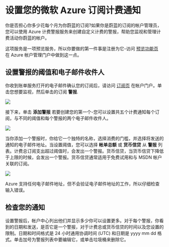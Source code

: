 <properties 
	pageTitle="Set up billing alerts for your Microsoft Azure subscriptions" 
	description="Describes how you can set up alerts on your Azure bill so you can avoid billing surprises." 
	services="" 
	documentationCenter="" 
	authors="vikdesai" 
	manager="msmbaldwin" 
	editor=""/>

<tags 
	ms.service="multiple" 
	ms.workload="multiple" 
	ms.tgt_pltfrm="na" 
	ms.devlang="na" 
	ms.topic="article" 
	ms.date="06/01/2015" 
	ms.author="vikdesai"/>

# 设置您的微软 Azure 订阅计费通知

你是否担心你多少花每个月为你蔚蓝的订阅?如果你是蔚蓝的订阅的帐户管理员，您可以使用 Azure 计费警报服务来创建自定义计费的警报，帮助您监视和管理计费活动你蔚蓝的帐户。

这项服务是一项预览服务，所以你要做的第一件事是注册为它-访问 <a href="https://account.windowsazure.com/PreviewFeatures">预览功能页 </a> 在 Azure 帐户管理门户中做到这一点。

## 设置警报的阈值和电子邮件收件人

你收到账单服务打开的电子邮件确认您的订阅后，请访问 <a href="https://account.windowsazure.com/Subscriptions">订阅页</a> 在帐户门户。单击您想要监视，然后单击的订阅 **警报**.

![][Image1]

接下来，单击 **添加警报** 若要创建您的第一个-您可以设置共五个计费通知每个订阅，与不同的阈值和每个警报的两个电子邮件收件人。

![][Image2]

当你添加一个警报时，你给它一个独特的名称，选择消费的门槛，并选择将发送的通知的电子邮件地址。当设置阈值，您可以选择 **帐单总额** 或 **货币信贷** 从 **警报** 列表。计费总订阅支出超过阈值时，会发出一个警报。货币信贷，当货币信贷下降低于上限的时候，会发出一个警报。货币信贷通常适用于免费试用和与 MSDN 帐户关联的订阅。

![][Image3]

Azure 支持任何电子邮件地址，但不会验证电子邮件地址的工作，所以仔细检查输入错误。

## 检查您的通知

设置警报后，帐户中心列出他们并显示多少你可以设置更多。对于每个警报，你看到的日期和发送，是否它是一个警报，对于计费总或货币信贷的时间以及您设置的限制。日期和时间格式是 24 小时通用协调时间 (UTC) 和日期是 yyyy mm dd 格式。单击加号为警报列表中要编辑它，或单击垃圾桶来删除它。

[Image1]: ./media/azure-billing-set-up-alerts/billingalert1.png
[Image2]: ./media/azure-billing-set-up-alerts/billingalert2.png
[Image3]: ./media/azure-billing-set-up-alerts/billingalerts3.png
